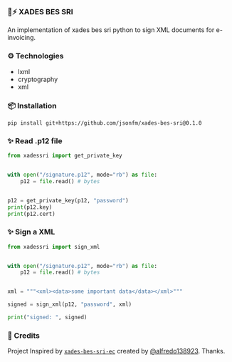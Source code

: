### 🧾⚡️ XADES BES SRI

An implementation of xades bes sri python to sign XML documents for e-invoicing.

### ⚙️ Technologies

- lxml
- cryptography
- xml

### 📦 Installation

```
pip install git+https://github.com/jsonfm/xades-bes-sri@0.1.0
```

### ✨ Read .p12 file

```python
from xadessri import get_private_key


with open("/signature.p12", mode="rb") as file:
    p12 = file.read() # bytes


p12 = get_private_key(p12, "password")
print(p12.key)
print(p12.cert)
```

### ✨ Sign a XML

```python
from xadessri import sign_xml


with open("/signature.p12", mode="rb") as file:
    p12 = file.read() # bytes


xml = """<xml><data>some important data</data></xml>"""

signed = sign_xml(p12, "password", xml)

print("signed: ", signed)
```

### 🔆 Credits

Project Inspired by [`xades-bes-sri-ec`](https://github.com/alfredo138923/xades-bes-sri-ec.git) created by [@alfredo138923](https://github.com/alfredo138923). Thanks.
